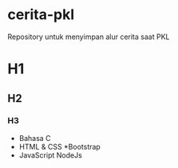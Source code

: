 # cerita-pkl
Repository untuk menyimpan alur cerita saat PKL
# H1
## H2
### H3

- Bahasa C
- HTML & CSS
  *Bootstrap
- JavaScript
  NodeJs
